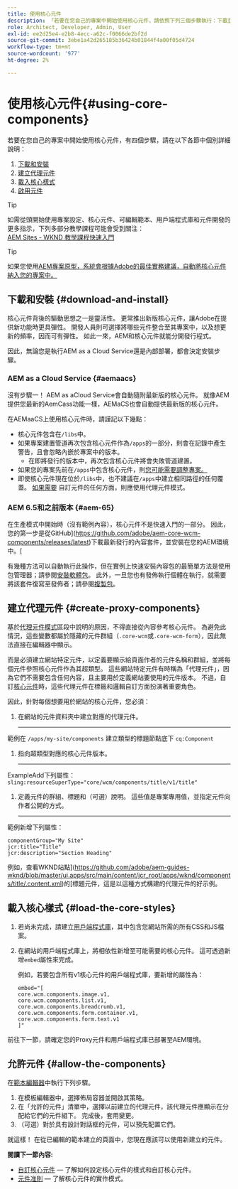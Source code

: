 ```yaml
---
title: 使用核心元件
description: 「若要在您自己的專案中開始使用核心元件，請依照下列三個步驟執行：下載並安裝、建立Proxy元件、載入核心樣式，以及允許範本上的元件。」
role: Architect, Developer, Admin, User
exl-id: ee2d25e4-e2b8-4ecc-a62c-f0066de2bf2d
source-git-commit: 3ebe1a42d265185b36424b01844f4a00f05d4724
workflow-type: tm+mt
source-wordcount: '977'
ht-degree: 2%

---
```


# 使用核心元件{#using-core-components}

若要在您自己的專案中開始使用核心元件，有四個步驟，請在以下各節中個別詳細說明：

1. [下載和安裝](#download-and-install)
1. [建立代理元件](#create-proxy-components)
1. [載入核心樣式](#load-the-core-styles)
1. [啟用元件](#allow-the-components)

>[!TIP]
>
>如需從頭開始使用專案設定、核心元件、可編輯範本、用戶端程式庫和元件開發的更多指示，下列多部分教學課程可能會受到關注：\
>[AEM Sites - WKND 教學課程快速入門](https://docs.adobe.com/content/help/zh-Hant/experience-manager-learn/getting-started-wknd-tutorial-develop/overview.html)

>[!TIP]
>
>如果您使用[AEM專案原型，系統會根據Adobe的最佳實務建議，自動將核心元件納入您的專案中。](/help/developing/archetype/overview.md)

## 下載和安裝 {#download-and-install}

核心元件背後的驅動思想之一是靈活性。 更常推出新版核心元件，讓Adobe在提供新功能時更具彈性。 開發人員則可選擇將哪些元件整合至其專案中，以及想更新的頻率，因而可有彈性。 如此一來，AEM和核心元件就能分開發行程式。

因此，無論您是執行AEM as a Cloud Service還是內部部署，都會決定安裝步驟。

### AEM as a Cloud Service  {#aemaacs}

沒有步驟一！ AEM as aCloud Service會自動隨附最新版的核心元件。 就像AEM提供您最新的AemCass功能一樣，AEMaCS也會自動提供最新版的核心元件。

在AEMaaCS上使用核心元件時，請謹記以下幾點：

* 核心元件包含在`/libs`中。
* 如果專案建置管道再次包含核心元件作為`/apps`的一部分，則會在記錄中產生警告，且會忽略內嵌於專案中的版本。
   * 在即將發行的版本中，再次包含核心元件將會失敗管道建置。
* 如果您的專案先前在`/apps`中包含核心元件，則[您可能需要調整專案。](/help/developing/overview.md#via-aemaacs)
* 即使核心元件現在位於`/libs`中，也不建議在`/apps`中建立相同路徑的任何覆蓋。 [如果需要](/help/developing/guidelines.md#proxy-component-pattern) 自訂元件的任何方面，則應使用代理元件模式。

### AEM 6.5和之前版本 {#aem-65}

在生產模式中開始時（沒有範例內容），核心元件不是快速入門的一部分。 因此，您的第一步是從GitHub](https://github.com/adobe/aem-core-wcm-components/releases/latest)下載最新發行的內容套件，並安裝在您的AEM環境中。[

有幾種方法可以自動執行此操作，但在實例上快速安裝內容包的最簡單方法是使用包管理器；請參閱[安裝軟體包](https://docs.adobe.com/content/help/en/experience-manager-65/administering/contentmanagement/package-manager.html#installing-packages)。 此外，一旦您也有發佈執行個體在執行，就需要將該套件復寫至發佈者；請參閱[複製包](https://docs.adobe.com/content/help/en/experience-manager-65/administering/contentmanagement/package-manager.html#replicating-packages)。

## 建立代理元件 {#create-proxy-components}

基於[代理元件模式](/help/developing/guidelines.md#proxy-component-pattern)區段中說明的原因，不得直接從內容參考核心元件。 為避免此情況，這些變數都屬於隱藏的元件群組（`.core-wcm`或`.core-wcm-form`），因此無法直接在編輯器中顯示。

而是必須建立網站特定元件，以定義要顯示給頁面作者的元件名稱和群組，並將每個元件參照核心元件作為其超類型。 這些網站特定元件有時稱為「代理元件」，因為它們不需要包含任何內容，且主要用於定義網站要使用的元件版本。 不過，自訂[核心元件](/help/developing/customizing.md)時，這些代理元件在標籤和邏輯自訂方面扮演著重要角色。

因此，針對每個想要用於網站的核心元件，您必須：

1. 在網站的元件資料夾中建立對應的代理元件。

   ****
範例在 `/apps/my-site/components` 建立類型的標題節點底下  `cq:Component`

1. 指向超類型對應的核心元件版本。

   ****
ExampleAdd下列屬性：\
   `sling:resourceSuperType="core/wcm/components/title/v1/title"`

1. 定義元件的群組、標題和（可選）說明。 這些值是專案專用值，並指定元件向作者公開的方式。

   ****
範例新增下列屬性：

   ```shell
   componentGroup="My Site"
   jcr:title="Title"  
   jcr:description="Section Heading"
   ```

例如，查看WKND站點](https://github.com/adobe/aem-guides-wknd/blob/master/ui.apps/src/main/content/jcr_root/apps/wknd/components/title/.content.xml)的[標題元件，這是以這種方式構建的代理元件的好示例。

## 載入核心樣式 {#load-the-core-styles}

1. 若尚未完成，請建立[用戶端程式庫](https://experienceleague.adobe.com/docs/experience-manager-cloud-service/implementing/developing/full-stack/clientlibs.html)，其中包含您網站所需的所有CSS和JS檔案。
1. 在網站的用戶端程式庫上，將相依性新增至可能需要的核心元件。 這可透過新增`embed`屬性來完成。

   例如，若要包含所有v1核心元件的用戶端程式庫，要新增的屬性為：

   ```shell
   embed="[  
   core.wcm.components.image.v1,  
   core.wcm.components.list.v1,  
   core.wcm.components.breadcrumb.v1,  
   core.wcm.components.form.container.v1,  
   core.wcm.components.form.text.v1  
   ]"
   ```

前往下一節，請確定您的Proxy元件和用戶端程式庫已部署至AEM環境。

## 允許元件 {#allow-the-components}

在[範本編輯器](https://docs.adobe.com/content/help/en/experience-manager-cloud-service/sites/authoring/features/templates.html)中執行下列步驟。

1. 在模板編輯器中，選擇佈局容器並開啟其策略。
1. 在「允許的元件」清單中，選擇以前建立的代理元件，該代理元件應顯示在分配給它們的元件組下。 完成後，套用變更。
1. （可選）對於具有設計對話框的元件，可以預先配置它們。

就這樣！ 在從已編輯的範本建立的頁面中，您現在應該可以使用新建立的元件。

**閱讀下一節內容:**

* [自訂核心元件](/help/developing/customizing.md)  — 了解如何設定核心元件的樣式和自訂核心元件。
* [元件准則](/help/developing/guidelines.md)  — 了解核心元件的實作模式。
